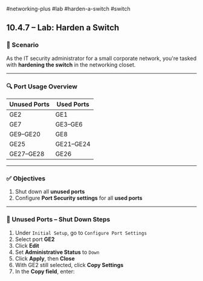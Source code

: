 #networking-plus #lab #harden-a-switch #switch 

## 10.4.7 – Lab: Harden a Switch

### 🧪 Scenario

As the IT security administrator for a small corporate network, you're tasked with **hardening the switch** in the networking closet.

---

### 🔍 Port Usage Overview

| Unused Ports       | Used Ports          |
|--------------------|---------------------|
| GE2                | GE1                 |
| GE7                | GE3–GE6             |
| GE9–GE20           | GE8                 |
| GE25               | GE21–GE24           |
| GE27–GE28          | GE26                |

---

### ✅ Objectives

1. Shut down all **unused ports**
2. Configure **Port Security settings** for all **used ports**

---

### 🔧 Unused Ports – Shut Down Steps

1. Under `Initial Setup`, go to `Configure Port Settings`
2. Select port **GE2**
3. Click **Edit**
4. Set **Administrative Status** to `Down`
5. Click **Apply**, then **Close**
6. With GE2 still selected, click **Copy Settings**
7. In the **Copy field**, enter:
